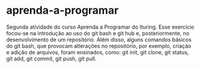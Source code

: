 # aprenda-a-programar
Segunda atividade do curso Aprenda a Programar do Ituring. 
Esse exercício focou-se na introdução ao uso do git bash e git hub e, posteriormente, no desenvolvimento de um repositório. 
Além disso, alguns comandos básicos do git bash, que provocam alterações no repositório, por exemplo, criação e adição de arquivos, foram ensinados, como: 
git init, 
git clone, 
git status, 
git add, 
git commit,
git push, 
git pull.

